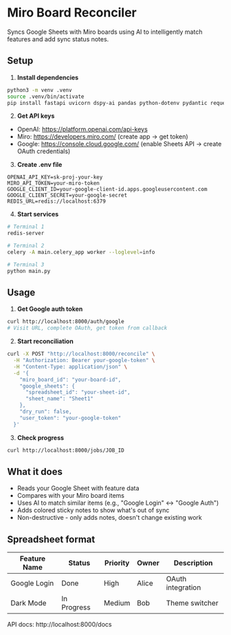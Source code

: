 # Miro Board Reconciler

Syncs Google Sheets with Miro boards using AI to intelligently match features and add sync status notes.

## Setup

1. **Install dependencies**
```bash
python3 -m venv .venv
source .venv/bin/activate
pip install fastapi uvicorn dspy-ai pandas python-dotenv pydantic requests google-auth google-auth-oauthlib google-auth-httplib2 google-api-python-client redis celery httpx openpyxl
```

2. **Get API keys**
- OpenAI: https://platform.openai.com/api-keys
- Miro: https://developers.miro.com/ (create app → get token)
- Google: https://console.cloud.google.com/ (enable Sheets API → create OAuth credentials)

3. **Create .env file**
```env
OPENAI_API_KEY=sk-proj-your-key
MIRO_API_TOKEN=your-miro-token
GOOGLE_CLIENT_ID=your-google-client-id.apps.googleusercontent.com
GOOGLE_CLIENT_SECRET=your-google-secret
REDIS_URL=redis://localhost:6379
```

4. **Start services**
```bash
# Terminal 1
redis-server

# Terminal 2  
celery -A main.celery_app worker --loglevel=info

# Terminal 3
python main.py
```

## Usage

1. **Get Google auth token**
```bash
curl http://localhost:8000/auth/google
# Visit URL, complete OAuth, get token from callback
```

2. **Start reconciliation**
```bash
curl -X POST "http://localhost:8000/reconcile" \
  -H "Authorization: Bearer your-google-token" \
  -H "Content-Type: application/json" \
  -d '{
    "miro_board_id": "your-board-id",
    "google_sheets": {
      "spreadsheet_id": "your-sheet-id",
      "sheet_name": "Sheet1"
    },
    "dry_run": false,
    "user_token": "your-google-token"
  }'
```

3. **Check progress**
```bash
curl http://localhost:8000/jobs/JOB_ID
```

## What it does

- Reads your Google Sheet with feature data
- Compares with your Miro board items
- Uses AI to match similar items (e.g., "Google Login" ↔ "Google Auth")
- Adds colored sticky notes to show what's out of sync
- Non-destructive - only adds notes, doesn't change existing work

## Spreadsheet format

| Feature Name | Status | Priority | Owner | Description |
|-------------|--------|----------|-------|-------------|
| Google Login | Done | High | Alice | OAuth integration |
| Dark Mode | In Progress | Medium | Bob | Theme switcher |

API docs: http://localhost:8000/docs